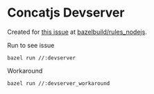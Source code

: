 # Concatjs Devserver

Created for [this issue](https://github.com/bazelbuild/rules_nodejs/issues/2978) at [bazelbuild/rules_nodejs](https://github.com/bazelbuild/rules_nodejs).

Run to see issue

```
bazel run //:devserver
```

Workaround

```
bazel run //:devserver_workaround
```
